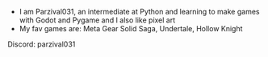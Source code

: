 - I am Parzival031, an intermediate at Python and learning to make games with Godot and Pygame and I also like pixel art
- My fav games are: Meta Gear Solid Saga, Undertale, Hollow Knight
  
Discord: parzival031

<!---
Parzival031/Parzival031 is a ✨ special ✨ repository because its `README.md` (this file) appears on your GitHub profile.
You can click the Preview link to take a look at your changes.
--->
